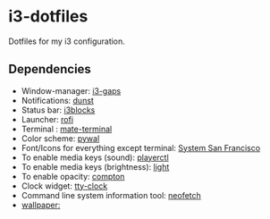 # i3-dotfiles
Dotfiles for my i3 configuration.

## Dependencies
- Window-manager: [i3-gaps](https://github.com/Airblader/i3)
- Notifications: [dunst](https://launchpad.net/ubuntu/+source/dunst)
- Status bar: [i3blocks](https://github.com/vivien/i3blocks)
- Launcher: [rofi](https://github.com/DaveDavenport/rofi)
- Terminal : [mate-terminal](https://github.com/mate-desktop/mate-terminal)
- Color scheme: [pywal](https://github.com/dylanaraps/pywal)
- Font/Icons for everything except terminal: [System San Francisco](https://github.com/supermarin/YosemiteSanFranciscoFont) 
- To enable media keys (sound): [playerctl](https://github.com/acrisci/playerctl)
- To enable media keys (brightness): [light](https://github.com/haikarainen/light) 
- To enable opacity: [compton](https://aur.archlinux.org/packages/compton/)
- Clock widget: [tty-clock](https://github.com/xorg62/tty-clock)
- Command line system information tool: [neofetch](https://github.com/dylanaraps/neofetch)
- [wallpaper:](https://www.wallpaperflare.com/white-moon-night-minimalism-sky-power-lines-wallpaper-203381)
